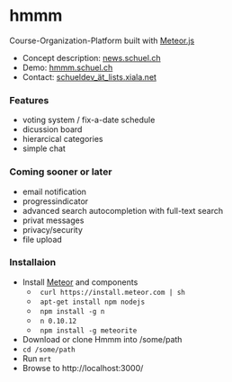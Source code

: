 hmmm
====

Course-Organization-Platform built with [Meteor.js](http://meteor.com)

- Concept description: [news.schuel.ch](news.schuel.ch "our blog")
- Demo: [hmmm.schuel.ch](hmmm.schuel.ch "runing here")
- Contact: [schueldev_ät_lists.xiala.net](mailto:schueldev_ät_lists.xiala.net "write us")

### Features
- voting system / fix-a-date schedule
- dicussion board
- hierarcical categories
- simple chat

### Coming sooner or later
- email notification
- progressindicator
- advanced search autocompletion with full-text search
- privat messages
- privacy/security
- file upload

### Installaion
- Install [Meteor](http://meteor.com) and components
    - ` curl https://install.meteor.com | sh`
    - ` apt-get install npm nodejs`
    - ` npm install -g n`
    - ` n 0.10.12`
    - ` npm install -g meteorite`
- Download or clone Hmmm into /some/path
- `cd /some/path`
- Run `mrt`
- Browse to http://localhost:3000/
